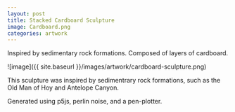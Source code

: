 ```yaml
---
layout: post
title: Stacked Cardboard Sculpture
image: Cardboard.png
categories: artwork
---
```


Inspired by sedimentary rock formations. Composed of layers of cardboard.

![image]({{ site.baseurl }}/images/artwork/cardboard-sculpture.png)

This sculpture was inspired by sedimentrary rock formations, such as the Old Man of Hoy and Antelope Canyon.

Generated using p5js, perlin noise, and a pen-plotter.